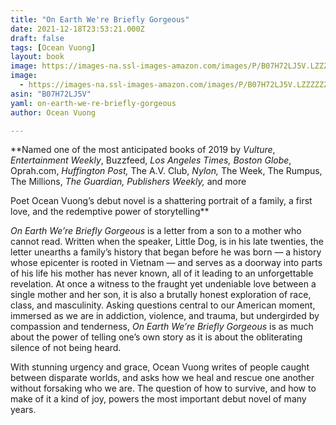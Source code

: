 ```yaml
---
title: "On Earth We're Briefly Gorgeous"
date: 2021-12-18T23:53:21.000Z
draft: false
tags: [Ocean Vuong]
layout: book
image: https://images-na.ssl-images-amazon.com/images/P/B07H72LJ5V.LZZZZZZZ.jpg
image: 
  - https://images-na.ssl-images-amazon.com/images/P/B07H72LJ5V.LZZZZZZZ.jpg
asin: "B07H72LJ5V"
yaml: on-earth-we-re-briefly-gorgeous
author: Ocean Vuong

---
```


**Named one of the most anticipated books of 2019 by *Vulture*, *Entertainment Weekly*, Buzzfeed, *Los Angeles Times, Boston Globe*, Oprah.com, *Huffington Post,* The A.V. Club, *Nylon,* The Week, The Rumpus, The Millions, *The Guardian, Publishers Weekly,* and more  
  
Poet Ocean Vuong’s debut novel is a shattering portrait of a family, a first love, and the redemptive power of storytelling**  
  
*On Earth We’re Briefly Gorgeous* is a letter from a son to a mother who cannot read. Written when the speaker, Little Dog, is in his late twenties, the letter unearths a family’s history that began before he was born — a history whose epicenter is rooted in Vietnam — and serves as a doorway into parts of his life his mother has never known, all of it leading to an unforgettable revelation. At once a witness to the fraught yet undeniable love between a single mother and her son, it is also a brutally honest exploration of race, class, and masculinity. Asking questions central to our American moment, immersed as we are in addiction, violence, and trauma, but undergirded by compassion and tenderness, *On Earth We’re Briefly Gorgeous* is as much about the power of telling one’s own story as it is about the obliterating silence of not being heard.   
  
With stunning urgency and grace, Ocean Vuong writes of people caught between disparate worlds, and asks how we heal and rescue one another without forsaking who we are. The question of how to survive, and how to make of it a kind of joy, powers the most important debut novel of many years.